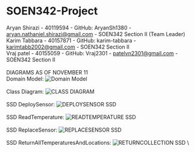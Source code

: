 # SOEN342-Project
Aryan Shirazi - 40119594 - GitHub: AryanSh1380 - aryan.nathaniel.shirazi@gmail.com - SOEN342 Section II (Team Leader) \
Karim Tabbara - 40157871 - GitHub: karim-tabbara - karimtabb2002@gmail.com - SOEN342 Section II \
Vraj patel - 40155059 - GitHub: Vraj2301 - patelvn2301@gmail.com - SOEN342 Section II \
\
DIAGRAMS AS OF NOVEMBER 11 \
Domain Model:   ![Domain Model](https://github.com/AryanSh1380/SOEN342-Project/assets/97918808/0e4ca73f-98d0-4ced-a66d-c46b59e49cc8) \
\
Class Diagram:   ![CLASS DIAGRAM](https://github.com/AryanSh1380/SOEN342-Project/assets/97918808/8a58ecfd-3f75-4126-9314-891671b38427) \
\
SSD DeploySensor:  ![DEPLOYSENSOR SSD](https://github.com/AryanSh1380/SOEN342-Project/assets/97918808/2dfd5a22-ee7a-415b-9575-e11fd069c105) \
\
SSD ReadTemperature:  ![READTEMPERATURE SSD](https://github.com/AryanSh1380/SOEN342-Project/assets/97918808/e06ce32b-34c6-47f6-8a30-0c7f3c2ad4d6) \
\
SSD ReplaceSensor: ![REPLACESENSOR SSD](https://github.com/AryanSh1380/SOEN342-Project/assets/97918808/dbb4a7ab-0ed2-4e68-a2b1-87fe201b5888) \
\
SSD ReturnAllTemperaturesAndLocations: ![RETURNCOLLECTION SSD](https://github.com/AryanSh1380/SOEN342-Project/assets/97918808/e1f886de-dc54-4108-acca-8ca91aa4ac4b) \
